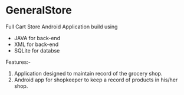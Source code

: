 # GeneralStore
Full Cart Store
Android Application build using 
- JAVA for back-end
- XML for back-end
- SQLite for databse

Features:-
1) Application designed to maintain record of the grocery shop.
2) Android app for shopkeeper to keep a record of products in his/her shop.

